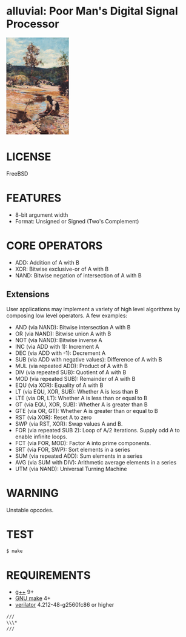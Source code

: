 # alluvial: Poor Man's Digital Signal Processor

![gold prospector](alluvial.png)

# LICENSE

FreeBSD

# FEATURES

* 8-bit argument width
* Format: Unsigned or Signed (Two's Complement)

# CORE OPERATORS

* ADD: Addition of A with B
* XOR: Bitwise exclusive-or of A with B
* NAND: Bitwise negation of intersection of A with B

## Extensions

User applications may implement a variety of high level algorithms by composing low level operators. A few examples:

* AND (via NAND): Bitwise intersection A with B
* OR (via NAND): Bitwise union A with B
* NOT (via NAND): Bitwise inverse A
* INC (via ADD with 1): Increment A
* DEC (via ADD with -1): Decrement A
* SUB (via ADD with negative values): Difference of A with B
* MUL (via repeated ADD): Product of A with B
* DIV (via repeated SUB): Quotient of A with B
* MOD (via repeated SUB): Remainder of A with B
* EQU (via XOR): Equality of A with B
* LT (via EQU, XOR, SUB): Whether A is less than B
* LTE (via OR, LT): Whether A is less than or equal to B
* GT (via EQU, XOR, SUB): Whether A is greater than B
* GTE (via OR, GT): Whether A is greater than or equal to B
* RST (via XOR): Reset A to zero
* SWP (via RST, XOR): Swap values A and B.
* FOR (via repeated SUB 2): Loop of A/2 iterations. Supply odd A to enable infinite loops.
* FCT (via FOR, MOD): Factor A into prime components.
* SRT (via FOR, SWP): Sort elements in a series
* SUM (via repeated ADD): Sum elements in a series
* AVG (via SUM with DIV): Arithmetic average elements in a series
* UTM (via NAND): Universal Turning Machine

# WARNING

Unstable opcodes.

# TEST

```console
$ make
```

# REQUIREMENTS

* [g++](https://gcc.gnu.org/) 9+
* [GNU make](https://www.gnu.org/software/make/) 4+
* [verilator](https://www.veripool.org/verilator/) 4.212-48-g2560fc86 or higher

```text
///
\\\*
///
```
